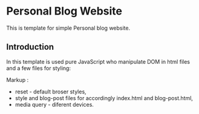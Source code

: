 # Personal Blog Website

This is template for simple Personal blog website. 

## Introduction 

In this template is used pure JavaScript who manipulate DOM in html files and a few files for styling:

  Markup : 
   * reset - default broser styles,
   * style and blog-post files for accordingly index.html and blog-post.html,
   * media query - diferent devices. 
